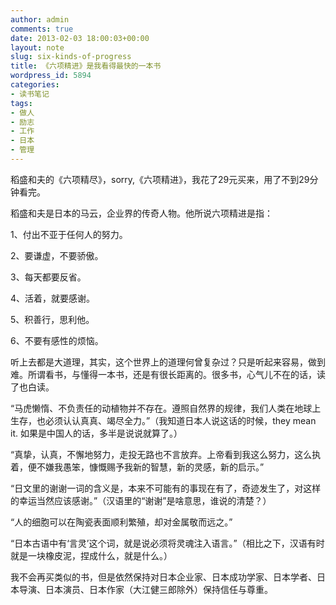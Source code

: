 ```yaml
---
author: admin
comments: true
date: 2013-02-03 18:00:03+00:00
layout: note
slug: six-kinds-of-progress
title: 《六项精进》是我看得最快的一本书
wordpress_id: 5894
categories:
- 读书笔记
tags:
- 做人
- 励志
- 工作
- 日本
- 管理
---
```


稻盛和夫的《六项精尽》，sorry,《六项精进》，我花了29元买来，用了不到29分钟看完。

稻盛和夫是日本的马云，企业界的传奇人物。他所说六项精进是指：

1、付出不亚于任何人的努力。

2、要谦虚，不要骄傲。

3、每天都要反省。

4、活着，就要感谢。

5、积善行，思利他。

6、不要有感性的烦恼。

听上去都是大道理，其实，这个世界上的道理何曾复杂过？只是听起来容易，做到难。所谓看书，与懂得一本书，还是有很长距离的。很多书，心气儿不在的话，读了也白读。

“马虎懒惰、不负责任的动植物并不存在。遵照自然界的规律，我们人类在地球上生存，也必须认认真真、竭尽全力。”（我知道日本人说这话的时候，they mean it. 如果是中国人的话，多半是说说就算了。）

“真挚，认真，不懈地努力，走投无路也不言放弃。上帝看到我这么努力，这么执着，便不嫌我愚笨，慷慨赐予我新的智慧，新的灵感，新的启示。”

“日文里的谢谢一词的含义是，本来不可能有的事现在有了，奇迹发生了，对这样的幸运当然应该感谢。”（汉语里的“谢谢”是啥意思，谁说的清楚？）

“人的细胞可以在陶瓷表面顺利繁殖，却对金属敬而远之。”

“日本古语中有‘言灵’这个词，就是说必须将灵魂注入语言。”（相比之下，汉语有时就是一块橡皮泥，捏成什么，就是什么。）

我不会再买类似的书，但是依然保持对日本企业家、日本成功学家、日本学者、日本导演、日本演员、日本作家（大江健三郎除外）保持信任与尊重。
